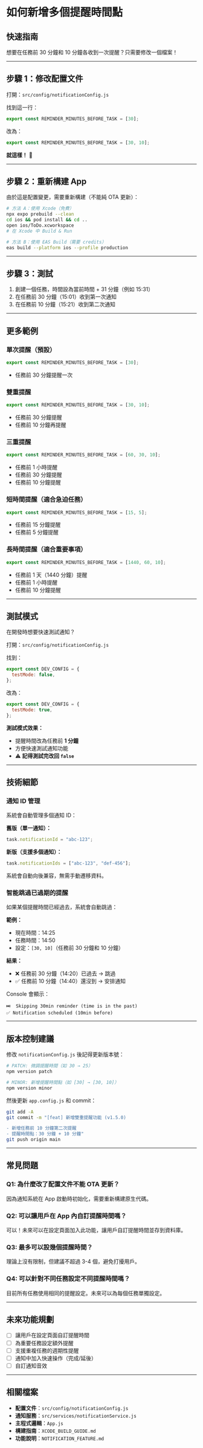 # 如何新增多個提醒時間點

## 快速指南

想要在任務前 30 分鐘和 10 分鐘各收到一次提醒？只需要修改一個檔案！

---

## 步驟 1：修改配置文件

打開：`src/config/notificationConfig.js`

找到這一行：

```javascript
export const REMINDER_MINUTES_BEFORE_TASK = [30];
```

改為：

```javascript
export const REMINDER_MINUTES_BEFORE_TASK = [30, 10];
```

**就這樣！** 🎉

---

## 步驟 2：重新構建 App

由於這是配置變更，需要重新構建（不能純 OTA 更新）：

```bash
# 方法 A：使用 Xcode（免費）
npx expo prebuild --clean
cd ios && pod install && cd ..
open ios/ToDo.xcworkspace
# 在 Xcode 中 Build & Run

# 方法 B：使用 EAS Build（需要 credits）
eas build --platform ios --profile production
```

---

## 步驟 3：測試

1. 創建一個任務，時間設為當前時間 + 31 分鐘（例如 15:31）
2. 在任務前 30 分鐘（15:01）收到第一次通知
3. 在任務前 10 分鐘（15:21）收到第二次通知

---

## 更多範例

### 單次提醒（預設）

```javascript
export const REMINDER_MINUTES_BEFORE_TASK = [30];
```

- 任務前 30 分鐘提醒一次

### 雙重提醒

```javascript
export const REMINDER_MINUTES_BEFORE_TASK = [30, 10];
```

- 任務前 30 分鐘提醒
- 任務前 10 分鐘再提醒

### 三重提醒

```javascript
export const REMINDER_MINUTES_BEFORE_TASK = [60, 30, 10];
```

- 任務前 1 小時提醒
- 任務前 30 分鐘提醒
- 任務前 10 分鐘提醒

### 短時間提醒（適合急迫任務）

```javascript
export const REMINDER_MINUTES_BEFORE_TASK = [15, 5];
```

- 任務前 15 分鐘提醒
- 任務前 5 分鐘提醒

### 長時間提醒（適合重要事項）

```javascript
export const REMINDER_MINUTES_BEFORE_TASK = [1440, 60, 10];
```

- 任務前 1 天（1440 分鐘）提醒
- 任務前 1 小時提醒
- 任務前 10 分鐘提醒

---

## 測試模式

在開發時想要快速測試通知？

打開：`src/config/notificationConfig.js`

找到：

```javascript
export const DEV_CONFIG = {
  testMode: false,
};
```

改為：

```javascript
export const DEV_CONFIG = {
  testMode: true,
};
```

**測試模式效果：**

- 提醒時間改為任務前 **1 分鐘**
- 方便快速測試通知功能
- ⚠️ **記得測試完改回 `false`**

---

## 技術細節

### 通知 ID 管理

系統會自動管理多個通知 ID：

**舊版（單一通知）：**

```javascript
task.notificationId = "abc-123";
```

**新版（支援多個通知）：**

```javascript
task.notificationIds = ["abc-123", "def-456"];
```

系統會自動向後兼容，無需手動遷移資料。

### 智能跳過已過期的提醒

如果某個提醒時間已經過去，系統會自動跳過：

**範例：**

- 現在時間：14:25
- 任務時間：14:50
- 設定：`[30, 10]`（任務前 30 分鐘和 10 分鐘）

**結果：**

- ❌ 任務前 30 分鐘（14:20）已過去 → 跳過
- ✅ 任務前 10 分鐘（14:40）還沒到 → 安排通知

Console 會顯示：

```
⏭️  Skipping 30min reminder (time is in the past)
✅ Notification scheduled (10min before)
```

---

## 版本控制建議

修改 `notificationConfig.js` 後記得更新版本號：

```bash
# PATCH: 微調提醒時間（如 30 → 25）
npm version patch

# MINOR: 新增提醒時間點（如 [30] → [30, 10]）
npm version minor
```

然後更新 `app.config.js` 和 commit：

```bash
git add -A
git commit -m "[feat] 新增雙重提醒功能 (v1.5.0)

- 新增任務前 10 分鐘第二次提醒
- 提醒時間點：30 分鐘 + 10 分鐘"
git push origin main
```

---

## 常見問題

### Q1: 為什麼改了配置文件不能 OTA 更新？

因為通知系統在 App 啟動時初始化，需要重新構建原生代碼。

### Q2: 可以讓用戶在 App 內自訂提醒時間嗎？

可以！未來可以在設定頁面加入此功能，讓用戶自訂提醒時間並存到資料庫。

### Q3: 最多可以設幾個提醒時間？

理論上沒有限制，但建議不超過 3-4 個，避免打擾用戶。

### Q4: 可以針對不同任務設定不同提醒時間嗎？

目前所有任務使用相同的提醒設定。未來可以為每個任務單獨設定。

---

## 未來功能規劃

- [ ] 讓用戶在設定頁面自訂提醒時間
- [ ] 為重要任務設定額外提醒
- [ ] 支援重複任務的週期性提醒
- [ ] 通知中加入快速操作（完成/延後）
- [ ] 自訂通知音效

---

## 相關檔案

- **配置文件**：`src/config/notificationConfig.js`
- **通知服務**：`src/services/notificationService.js`
- **主程式邏輯**：`App.js`
- **構建指南**：`XCODE_BUILD_GUIDE.md`
- **功能說明**：`NOTIFICATION_FEATURE.md`

